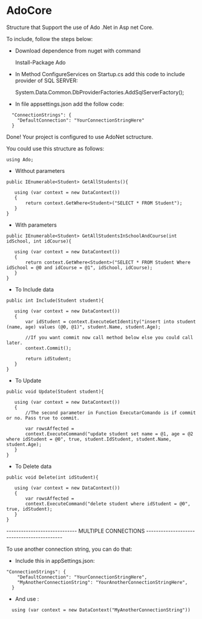 # AdoCore
Structure that Support the use of Ado .Net in Asp net Core.

To include, follow the steps below:

- Download dependence from nuget with command 
  
  Install-Package Ado

- In Method ConfigureServices on Startup.cs add this code to include provider of SQL SERVER:
  
  System.Data.Common.DbProviderFactories.AddSqlServerFactory();
  
- In file appsettings.json add the follow code:

```
  "ConnectionStrings": {
    "DefaultConnection": "YourConnectionStringHere"
  }
```
 
Done! Your project is configured to use AdoNet sctructure.

You could use this structure as follows:

```
using Ado;
```

- Without parameters

```
public IEnumerable<Student> GetAllStudents(){
   
   using (var context = new DataContext())
   {
       return context.GetWhere<Student>("SELECT * FROM Student");
   }
}
```

- With parameters

```
public IEnumerable<Student> GetAllStudentsInSchoolAndCourse(int idSchool, int idCourse){
   
   using (var context = new DataContext())
   {
       return context.GetWhere<Student>("SELECT * FROM Student Where idSchool = @0 and idCourse = @1", idSchool, idCourse);
   }
}
```

- To Include data

```
public int Include(Student student){
   
   using (var context = new DataContext())
   {
       var idStudent = context.ExecuteGetIdentity("insert into student (name, age) values (@0, @1)", student.Name, student.Age);
       
       //If you want commit now call method below else you could call later.
       context.Commit();
       
       return idStudent;  
   }
}
```

- To Update

```
public void Update(Student student){
   
   using (var context = new DataContext())
   {
       //The second parameter in Function ExecutarComando is if commit or no. Pass true to commit.
       
       var rowsAffected = 
       context.ExecuteCommand("update student set name = @1, age = @2 where idStudent = @0", true, student.IdStudent, student.Name, student.Age);
   }
}
```

- To Delete data

```
public void Delete(int idStudent){
   
   using (var context = new DataContext())
   { 
       var rowsAffected = 
       context.ExecuteCommand("delete student where idStudent = @0", true, idStudent);
   }
}
```

----------------------------- MULTIPLE CONNECTIONS -------------------------------------------

To use another connection string, you can do that: 

- Include this in appSettings.json:

```
"ConnectionStrings": {
    "DefaultConnection": "YourConnectionStringHere",
    "MyAnotherConnectionString": "YourAnotherConnectionStringHere",
  }
```

- And use :
  
```
  using (var context = new DataContext("MyAnotherConnectionString"))
```


  

